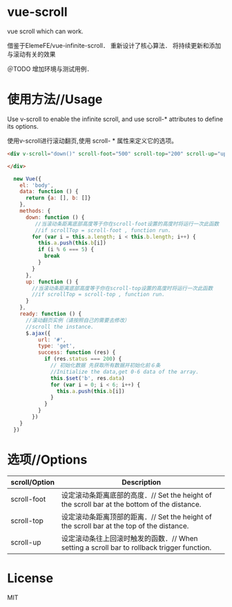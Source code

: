 # vue-scroll
vue scroll which can work.


借鉴于ElemeFE/vue-infinite-scroll．
重新设计了核心算法．
将持续更新和添加与滚动有关的效果


＠TODO 增加环境与测试用例．

# 使用方法//Usage

Use v-scroll to enable the infinite scroll, and use scroll-* attributes to define its options.

使用v-scroll进行滚动翻页,使用 scroll- * 属性来定义它的选项。

```HTML
<div v-scroll="down()" scroll-foot="500" scroll-top="200" scroll-up="up()">

</div>
```

```JavaScript
  new Vue({
    el: 'body',
    data: function () {
      return {a: [], b: []}
    },
    methods: {
      down: function () {
         //当滚动条距离底部高度等于你在scroll-foot设置的高度时将运行一次此函数
         //if scrollTop = scroll-foot , function run.
        for (var i = this.a.length; i < this.b.length; i++) {
          this.a.push(this.b[i])
          if (i % 6 === 5) {
            break
          }
        }
      },
      up: function () {
        //当滚动条距离底部高度等于你在scroll-top设置的高度时将运行一次此函数
        //if scrollTop = scroll-top , function run.
      }
    },
    ready: function () {
      //滚动翻页实例（请按照自己的需要去修改）
      //scroll the instance.
      $.ajax({
          url: '#',
          type: 'get',
          success: function (res) {
            if (res.status === 200) {
              // 初始化数据 先获取所有数据并初始化前６条
              //Initialize the data,get 0-6 data of the array.
              this.$set('b', res.data)
              for (var i = 0; i < 6; i++) {
                this.a.push(this.b[i])
              }
            }
          }
        })
    }
  })
```

# 选项//Options

| scroll/Option | Description |
| ----- | ----- |
| scroll-foot | 设定滚动条距离底部的高度．// Set the height of the scroll bar at the bottom of the distance. |
| scroll-top | 设定滚动条距离顶部的距离．// Set the height of the scroll bar at the top of the distance. |
| scroll-up | 设定滚动条往上回滚时触发的函数．// When setting a scroll bar to rollback trigger function. |

# License

MIT